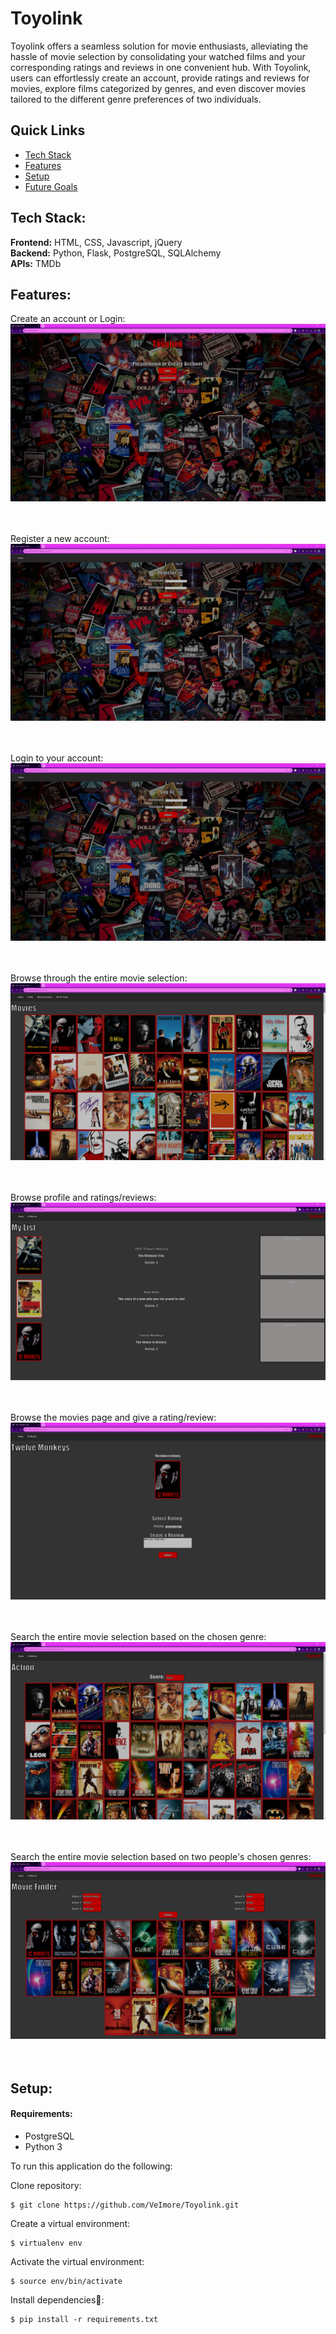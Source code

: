 # Toyolink

Toyolink offers a seamless solution for movie enthusiasts, alleviating the hassle of movie selection by consolidating your watched films and your corresponding ratings and reviews in one convenient hub. With Toyolink, users can effortlessly create an account, provide ratings and reviews for movies, explore films categorized by genres, and even discover movies tailored to the different genre preferences of two individuals.

## Quick Links

* [Tech Stack](#tech-stack)
* [Features](#features)
* [Setup](#installation)
* [Future Goals](#future)

## <a name="tech-stack"></a>Tech Stack:

__Frontend:__ HTML, CSS, Javascript, jQuery <br/>
__Backend:__ Python, Flask, PostgreSQL, SQLAlchemy <br/>
__APIs:__ TMDb <br/>

## <a name="features"></a>Features:
  
Create an account or Login:
![Homepage](/static/img/homepage.jpg)
<br/><br/><br/>

Register a new account:
![Create An Account](/static/img/Registration.jpg)
<br/><br/><br/>

Login to your account:
![Login To Account](/static/img/Login.jpg)
<br/><br/><br/>
  
Browse through the entire movie selection:
![Browse All Movies](/static/img/AllMovies.jpg)
<br/><br/><br/>

Browse profile and ratings/reviews:
![Your Profile](/static/img/Profile.jpg)
<br/><br/><br/>

Browse the movies page and give a rating/review:
![Movie Pages](/static/img/MoviePage.jpg)
<br/><br/><br/>

Search the entire movie selection based on the chosen genre:
![Genre Search](/static/img/Genre.jpg)
<br/><br/><br/>

Search the entire movie selection based on two people's chosen genres:
![Movie Finder](/static/img/Finder.jpg)
<br/><br/><br/>

## <a name="installation"></a>Setup:

#### Requirements:

- PostgreSQL
- Python 3

To run this application do the following:

Clone repository:
```
$ git clone https://github.com/VeImore/Toyolink.git
```
Create a virtual environment:
```
$ virtualenv env
```
Activate the virtual environment:
```
$ source env/bin/activate
```
Install dependencies🔗:
```
$ pip install -r requirements.txt
```

